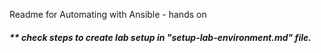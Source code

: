 Readme for Automating with Ansible - hands on


##### ** check steps to create lab setup in "setup-lab-environment.md" file.
